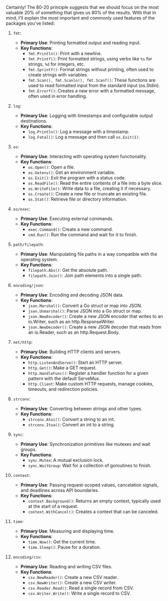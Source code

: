 Certainly! The 80-20 principle suggests that we should focus on the most valuable 20% of something that gives us 80% of the results. With that in mind, I'll explain the most important and commonly used features of the packages you've listed:  
   
1. `fmt`:  
   - **Primary Use**: Printing formatted output and reading input.  
   - **Key Functions**:  
     - `fmt.Println()`: Print with a newline.  
     - `fmt.Printf()`: Print formatted strings, using verbs like `%s` for strings, `%d` for integers, etc.  
     - `fmt.Sprintf()`: Format strings without printing, often used to create strings with variables.
     - `fmt.Scan(), fmt.Scanln(), fmt.Scanf()`: These functions are used to read formatted input from the standard input (os.Stdin).
     - `fmt.Errorf()`: Creates a new error with a formatted message, often used in error handling. 
   
2. `log`:  
   - **Primary Use**: Logging with timestamps and configurable output destinations.  
   - **Key Functions**:  
     - `log.Println()`: Log a message with a timestamp.  
     - `log.Fatal()`: Log a message and then call `os.Exit(1)`.  
   
3. `os`:  
   - **Primary Use**: Interacting with operating system functionality.  
   - **Key Functions**:  
     - `os.Open()`: Open a file.  
     - `os.Getenv()`: Get an environment variable.  
     - `os.Exit()`: Exit the program with a status code.
     - `os.ReadFile()`: Read the entire contents of a file into a byte slice.
     - `os.WriteFile()`: Write data to a file, creating it if necessary.
     - `os.Create()`: Create a new file or truncate an existing file.
     - `os.Stat()`: Retrieve file or directory information.  
   
4. `os/exec`:  
   - **Primary Use**: Executing external commands.  
   - **Key Functions**:  
     - `exec.Command()`: Create a new command.  
     - `cmd.Run()`: Run the command and wait for it to finish.  
   
5. `path/filepath`:  
   - **Primary Use**: Manipulating file paths in a way compatible with the operating system.  
   - **Key Functions**:  
     - `filepath.Abs()`: Get the absolute path.  
     - `filepath.Join()`: Join path elements into a single path.  
   
6. `encoding/json`:  
   - **Primary Use**: Encoding and decoding JSON data.  
   - **Key Functions**:  
     - `json.Marshal()`: Convert a Go struct or map into JSON.  
     - `json.Unmarshal()`: Parse JSON into a Go struct or map. 
     - `json.NewEncoder()`: Create a new JSON encoder that writes to an io.Writer, such as an http.ResponseWriter.
     - `json.NewDecoder()`: Create a new JSON decoder that reads from an io.Reader, such as an http.Request.Body. 
   
7. `net/http`:  
   - **Primary Use**: Building HTTP clients and servers.  
   - **Key Functions**:  
     - `http.ListenAndServe()`: Start an HTTP server.  
     - `http.Get()`: Make a GET request.
     - `http.HandleFunc()`: Register a handler function for a given pattern with the default ServeMux.
     - `http.Client`: Make custom HTTP requests, manage cookies, timeouts, and redirection policies.
   
8. `strconv`:  
   - **Primary Use**: Converting between strings and other types.  
   - **Key Functions**:  
     - `strconv.Atoi()`: Convert a string to an int.  
     - `strconv.Itoa()`: Convert an int to a string.  
   
9. `sync`:  
   - **Primary Use**: Synchronization primitives like mutexes and wait groups.  
   - **Key Functions**:  
     - `sync.Mutex`: A mutual exclusion lock.  
     - `sync.WaitGroup`: Wait for a collection of goroutines to finish.  
   
10. `context`:  
    - **Primary Use**: Passing request-scoped values, cancelation signals, and deadlines across API boundaries.  
    - **Key Functions**:  
      - `context.Background()`: Returns an empty context, typically used at the start of a request.  
      - `context.WithCancel()`: Creates a context that can be canceled.  
   
11. `time`:  
    - **Primary Use**: Measuring and displaying time.  
    - **Key Functions**:  
      - `time.Now()`: Get the current time.  
      - `time.Sleep()`: Pause for a duration.  
   
12. `encoding/csv`:  
    - **Primary Use**: Reading and writing CSV files.  
    - **Key Functions**:  
      - `csv.NewReader()`: Create a new CSV reader.  
      - `csv.NewWriter()`: Create a new CSV writer.
      - `csv.Reader.Read()`: Read a single record from CSV.
      - `csv.Writer.Write()`: Write a single record to CSV.